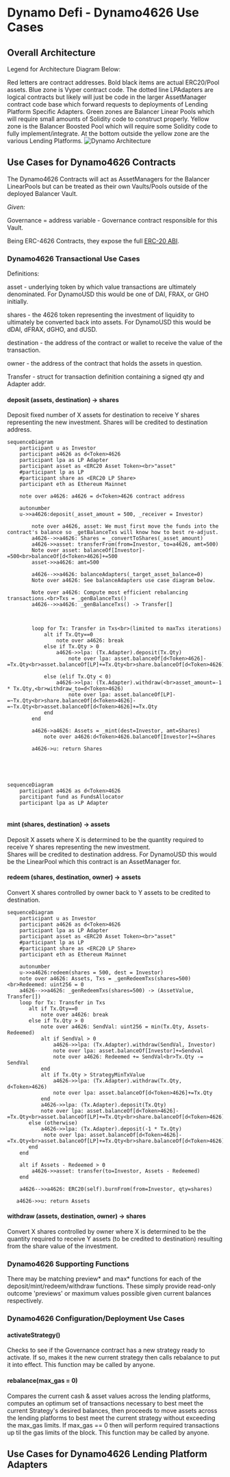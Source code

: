 # Dynamo Defi - Dynamo4626 Use Cases

## Overall Architecture

Legend for Architecture Diagram Below:

Red letters are contract addresses.
Bold black items are actual ERC20/Pool assets.
Blue zone is Vyper contract code.
    The dotted line LPAdapters are logical contracts but likely will 
    just be code in the larger AssetManager contract code base which forward requests to
    deployments of Lending Platform Specific Adapters.
Green zones are Balancer Linear Pools which will require small amounts
    of Solidity code to construct properly.
Yellow zone is the Balancer Boosted Pool which will require some Solidity
    code to fully implement/integrate.
At the bottom outside the yellow zone are the various Lending Platforms.
![Dynamo Architecture](dUSDdiagram.png "Dynamo Architecture")

## Use Cases for Dynamo4626 Contracts

The Dynamo4626 Contracts will act as AssetManagers for the Balancer LinearPools but can be treated as
their own Vaults/Pools outside of the deployed Balancer Vault.

*Given:*

Governance = address variable - Governance contract responsible for this Vault.

Being ERC-4626 Contracts, they expose the full [ERC-20 ABI](https://eips.ethereum.org/EIPS/eip-20).

### Dynamo4626 Transactional Use Cases

Definitions:

asset - underlying token by which value transactions are ultimately denominated.
        For DynamoUSD this would be one of DAI, FRAX, or GHO initially.

shares - the 4626 token representing the investment of liquidity to ultimately be converted back into assets.
        For DynamoUSD this would be dDAI, dFRAX, dGHO, and dUSD.

destination - the address of the contract or wallet to receive the value of the transaction.

owner   - the address of the contract that holds the assets in question.

Transfer - struct for transaction definition containing a signed qty and Adapter addr.
#### deposit (assets, destination) -> shares

Deposit fixed number of X assets for destination to receive Y shares representing the new investment.
Shares will be credited to destination address. 
```mermaid
sequenceDiagram
    participant u as Investor
    participant a4626 as d<Token>4626    
    participant lpa as LP Adapter
    participant asset as <ERC20 Asset Token><br>"asset"
    #participant lp as LP
    #participant share as <ERC20 LP Share>
    participant eth as Ethereum Mainnet
  
    note over a4626: a4626 = d<Token>4626 contract address

    autonumber
    u->>a4626:deposit(_asset_amount = 500, _receiver = Investor)

        note over a4626, asset: We must first move the funds into the contract's balance so _getBalanceTxs will know how to best re-adjust.    
        a4626-->>a4626: Shares = _convertToShares(_asset_amount)
        a4626->>asset: transferFrom(from=Investor, to=a4626, amt=500)
        Note over asset: balanceOf[Investor]-=500<br>balanceOf[d<Token>4626]+=500
        asset->>a4626: amt=500
      
        a4626-->>a4626: balanceAdapters(_target_asset_balance=0)
        Note over a4626: See balanceAdapters use case diagram below.
  
        Note over a4626: Compute most efficient rebalancing transactions.<br>Txs = _genBalanceTxs()
        a4626-->>a4626: _genBalanceTxs() -> Transfer[]



        loop for Tx: Transfer in Txs<br>(limited to maxTxs iterations)
            alt if Tx.Qty==0
                note over a4626: break
            else if Tx.Qty > 0
                a4626->>lpa: (Tx.Adapter).deposit(Tx.Qty)
                    note over lpa: asset.balanceOf[d<Token>4626]-=Tx.Qty<br>asset.balanceOf[LP]+=Tx.Qty<br>share.balanceOf[d<Token>4626]+=~Tx.Qty
                      
            else (elif Tx.Qty < 0)
                a4626->>lpa: (Tx.Adapter).withdraw(<br>asset_amount=-1 * Tx.Qty,<br>withdraw_to=d<Token>4626)
                    note over lpa: asset.balanceOf[LP]-=~Tx.Qty<br>share.balanceOf[d<Token>4626]-=~Tx.Qty<br>asset.balanceOf[d<Token>4626]+=Tx.Qty
            end
        end
      
        a4626->a4626: Assets = _mint(dest=Investor, amt=Shares)
            note over a4626:d<Token>4626.balanceOf[Investor]+=Shares
      
        a4626->u: return Shares
      
               
  
  
```

```mermaid
sequenceDiagram
    participant a4626 as d<Token>4626
    parcitipant fund as FundsAllocator
    participant lpa as LP Adapter


```    

#### mint (shares, destination) -> assets

Deposit X assets where X is determined to be the quantity required to receive Y shares representing the new investment.  
Shares will be credited to destination address. For DynamoUSD this would be the LinearPool which this
contract is an AssetManager for.
#### redeem (shares, destination, owner) -> assets

Convert X shares controlled by owner back to Y assets to be credited to destination.
```mermaid
sequenceDiagram
    participant u as Investor
    participant a4626 as d<Token>4626
    participant lpa as LP Adapter
    participant asset as <ERC20 Asset Token><br>"asset"
    #participant lp as LP
    #participant share as <ERC20 LP Share>
    participant eth as Ethereum Mainnet
  
    autonumber
    u->>a4626:redeem(shares = 500, dest = Investor)
    note over a4626: Assets, Txs = _genRedeemTxs(shares=500)<br>Redeemed: uint256 = 0
    a4626-->>a4626: _genRedeemTxs(shares=500) -> (AssetValue, Transfer[])
    loop for Tx: Transfer in Txs
       alt if Tx.Qty==0
           note over a4626: break
       else if Tx.Qty > 0
           note over a4626: SendVal: uint256 = min(Tx.Qty, Assets-Redeemed)
           alt if SendVal > 0
               a4626->>lpa: (Tx.Adapter).withdraw(SendVal, Investor)
               note over lpa: asset.balanceOf[Investor]+=Sendval
               note over a4626: Redeemed += SendVal<br>Tx.Qty -= SendVal
           end
           alt if Tx.Qty > StrategyMinTxValue
               a4626->>lpa: (Tx.Adapter).withdraw(Tx.Qty, d<Token>4626)
               note over lpa: asset.balanceOf[d<Token>4626]+=Tx.Qty
           end
           a4626->>lpa: (Tx.Adapter).deposit(Tx.Qty)
           note over lpa: asset.balanceOf[d<Token>4626]-=Tx.Qty<br>asset.balanceOf[LP]+=Tx.Qty<br>share.balanceOf[d<Token>4626]+=~Tx.Qty
       else (otherwise)
           a4626->>lpa: (Tx.Adapter).deposit(-1 * Tx.Qty)
            note over lpa: asset.balanceOf[d<Token>4626]-=Tx.Qty<br>asset.balanceOf[LP]+=Tx.Qty<br>share.balanceOf[d<Token>4626]+=~Tx.Qty
       end    
    end
  
    alt if Assets - Redeemed > 0
        a4626->>asset: transfer(to=Investor, Assets - Redeemed)
    end
  
    a4626-->>a4626: ERC20(self).burnFrom(from=Investor, qty=shares)
   
   a4626->>u: return Assets
```
#### withdraw (assets, destination, owner) -> shares

Convert X shares controlled by owner where X is determined to be the quantity required to receive Y assets 
(to be credited to destination) resulting from the share value of the investment.
### Dynamo4626 Supporting Functions

There may be matching preview* and max* functions for each of the deposit/mint/redeem/withdraw functions.
These simply provide read-only outcome 'previews' or maximum values possible given current balances respectively.
### Dynamo4626 Configuration/Deployment Use Cases

#### activateStrategy()

Checks to see if the Governance contract has a new strategy ready to activate. 
If so, makes it the new current strategy then calls rebalance to put it into effect.
This function may be called by anyone.
#### rebalance(max_gas = 0)

Compares the current cash & asset values across the lending platforms, computes an
optimum set of transactions necessary to best meet the current Strategy's desired 
balances, then proceeds to move assets across the lending platforms to best meet the
current strategy without exceeding the max_gas limits. If max_gas == 0 then will perform
required transactions up til the gas limits of the block.
This function may be called by anyone.
## Use Cases for Dynamo4626 Lending Platform Adapters

